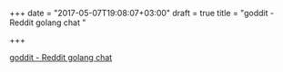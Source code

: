 +++
date = "2017-05-07T19:08:07+03:00"
draft = true
title = "goddit - Reddit golang chat "

+++

<p><a href="https://t.co/uThg8itg0m">goddit - Reddit golang chat </a></p>